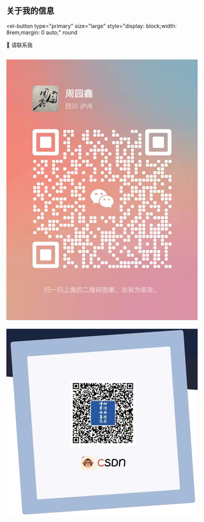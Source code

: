 
## 关于我的信息

<dualQRCode/>

<el-button
type="primary"
size="large"
style="display: block;width: 8rem;margin: 0 auto;"
round
>
🥰 请联系我
</el-button>

![WeChat QR Code](wechat.jpg)
---------------------------
![WeChat QR Code](csdn.jpg)